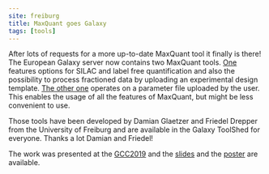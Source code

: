 ```yaml
---
site: freiburg
title: MaxQuant goes Galaxy
tags: [tools]
---
```



After lots of requests for a more up-to-date MaxQuant tool it finally is there! The European Galaxy server now contains two MaxQuant tools.
[One](https://usegalaxy.eu/root?tool_id=toolshed.g2.bx.psu.edu/repos/galaxyp/maxquant/maxquant/1.6.3.4) features options for SILAC and label free
quantification and also the possibility to process
fractioned data by uploading an experimental design template.
[The other one](https://usegalaxy.eu/root?tool_id=toolshed.g2.bx.psu.edu/repos/galaxyp/maxquant_mqpar/maxquant_mqpar/1.6.3.4) operates on a parameter
file uploaded by the user. This enables the usage of all the features of MaxQuant, but might be less convenient to use.

Those tools have been developed by Damian Glaetzer and Friedel Drepper from the University of Freiburg and are available in the Galaxy ToolShed for everyone.
Thanks a lot Damian and Friedel!

The work was presented at the [GCC2019](https://galaxyproject.org/events/gcc2019/) and the [slides](https://f1000research.com/slides/8-1162) and the 
[poster](/assets/media/Poster_15C_GCC2019_MaxQuant_Galaxy_20190701_print.pdf) are available.
